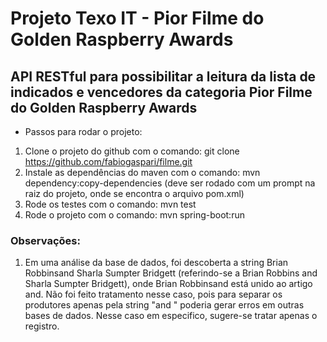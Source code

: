 # Projeto Texo IT - Pior Filme do Golden Raspberry Awards
## API RESTful para possibilitar a leitura da lista de indicados e vencedores da categoria Pior Filme do Golden Raspberry Awards

- Passos para rodar o projeto:
1. Clone o projeto do github com o comando: git clone https://github.com/fabiogaspari/filme.git
2. Instale as dependências do maven com o comando: mvn dependency:copy-dependencies (deve ser rodado com um prompt na raiz do projeto, onde se encontra o arquivo pom.xml)
3. Rode os testes com o comando: mvn test
4. Rode o projeto com o comando: mvn spring-boot:run

### Observações:
1. Em uma análise da base de dados, foi descoberta a string Brian Robbinsand Sharla Sumpter Bridgett (referindo-se a Brian Robbins and Sharla Sumpter Bridgett), onde Brian Robbinsand está unido ao artigo and. Não foi feito tratamento nesse caso, pois para separar os produtores apenas pela string "and " poderia gerar erros em outras bases de dados. Nesse caso em especifico, sugere-se tratar apenas o registro.
